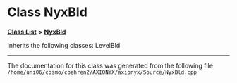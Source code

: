 
# Class NyxBld


[**Class List**](annotated.md) **>** [**NyxBld**](classNyxBld.md)








Inherits the following classes: LevelBld





















------------------------------
The documentation for this class was generated from the following file `/home/uni06/cosmo/cbehren2/AXIONYX/axionyx/Source/NyxBld.cpp`